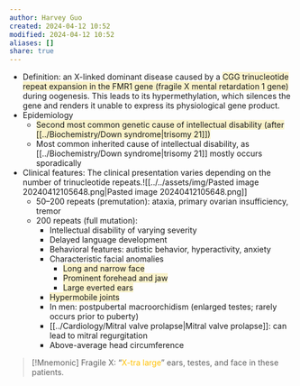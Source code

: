 ```yaml
---
author: Harvey Guo
created: 2024-04-12 10:52
modified: 2024-04-12 10:52
aliases: []
share: true
---
```

- Definition: an X-linked dominant disease caused by a <span style="background:rgba(240, 200, 0, 0.2)">CGG trinucleotide repeat expansion in the FMR1 gene (fragile X mental retardation 1 gene)</span> during oogenesis. This leads to its hypermethylation, which silences the gene and renders it unable to express its physiological gene product. 
- Epidemiology
	- <span style="background:rgba(240, 200, 0, 0.2)">Second most common genetic cause of intellectual disability (after [[../Biochemistry/Down syndrome|trisomy 21]])</span>
	- Most common inherited cause of intellectual disability, as [[../Biochemistry/Down syndrome|trisomy 21]] mostly occurs sporadically
- Clinical features: The clinical presentation varies depending on the number of trinucleotide repeats.![[../../assets/img/Pasted image 20240412105648.png|Pasted image 20240412105648.png]]
	- 50–200 repeats (premutation): ataxia, primary ovarian insufficiency, tremor
	- 200 repeats (full mutation):
		- Intellectual disability of varying severity
		- Delayed language development
		- Behavioral features: autistic behavior, hyperactivity, anxiety
		- Characteristic facial anomalies 
			- <span style="background:rgba(240, 200, 0, 0.2)">Long and narrow face</span>
			- <span style="background:rgba(240, 200, 0, 0.2)">Prominent forehead and jaw</span>
			- <span style="background:rgba(240, 200, 0, 0.2)">Large everted ears</span>
		- <span style="background:rgba(240, 200, 0, 0.2)">Hypermobile joints</span>
		- In men: postpubertal macroorchidism (enlarged testes; rarely occurs prior to puberty)
		- [[../Cardiology/Mitral valve prolapse|Mitral valve prolapse]]: can lead to mitral regurgitation
		- Above-average head circumference

>[!Mnemonic] 
>Fragile X: “<font color="#ffc000">X-tra large</font>” ears, testes, and face in these patients.
